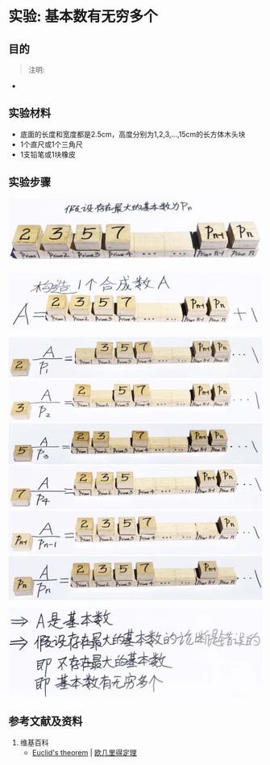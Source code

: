 # 实验: 基本数有无穷多个

## 目的

> 注明:
>  
- 

## 实验材料

- 底面的长度和宽度都是2.5cm，高度分别为1,2,3,...,15cm的长方体木头块
- 1个直尺或1个三角尺
- 1支铅笔或1块橡皮

## 实验步骤

![](/images/数论/基本数和合成数/基本数有无穷多个/1a1.jpg)

![](/images/数论/基本数和合成数/基本数有无穷多个/2a1.jpg)

![](/images/数论/基本数和合成数/基本数有无穷多个/3a1.jpg)
![](/images/数论/基本数和合成数/基本数有无穷多个/3a2.jpg)
![](/images/数论/基本数和合成数/基本数有无穷多个/3a3.jpg)
![](/images/数论/基本数和合成数/基本数有无穷多个/3a4.jpg)
![](/images/数论/基本数和合成数/基本数有无穷多个/3a5.jpg)
![](/images/数论/基本数和合成数/基本数有无穷多个/3a6.jpg)

![](/images/数论/基本数和合成数/基本数有无穷多个/4a1.jpg)

## 参考文献及资料

1. 维基百科
	- [Euclid's theorem](https://en.wikipedia.org/wiki/Euclid%27s_theorem) | [欧几里得定理](https://zh.wikipedia.org/wiki/欧几里得定理)




